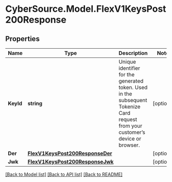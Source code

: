 # CyberSource.Model.FlexV1KeysPost200Response
## Properties

Name | Type | Description | Notes
------------ | ------------- | ------------- | -------------
**KeyId** | **string** | Unique identifier for the generated token. Used in the subsequent Tokenize Card request from your customer’s device or browser. | [optional] 
**Der** | [**FlexV1KeysPost200ResponseDer**](FlexV1KeysPost200ResponseDer.md) |  | [optional] 
**Jwk** | [**FlexV1KeysPost200ResponseJwk**](FlexV1KeysPost200ResponseJwk.md) |  | [optional] 

[[Back to Model list]](../README.md#documentation-for-models) [[Back to API list]](../README.md#documentation-for-api-endpoints) [[Back to README]](../README.md)

